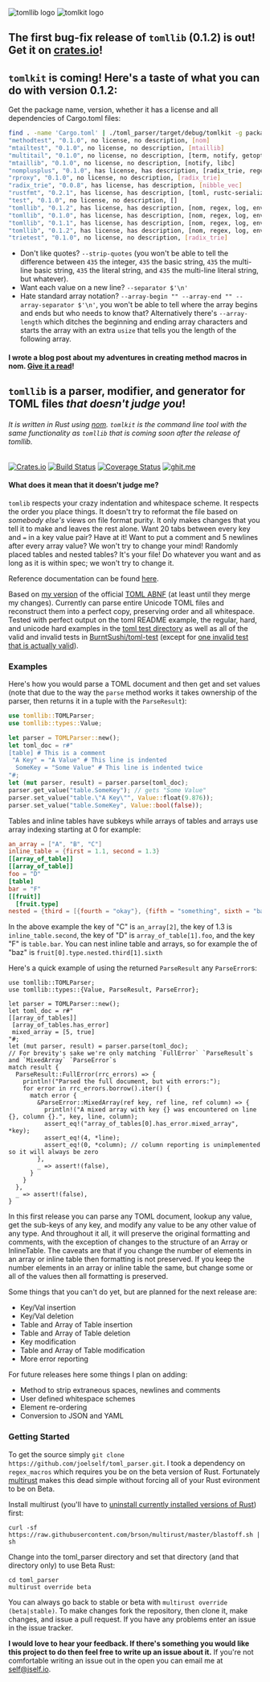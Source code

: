 ![tomllib logo](https://dislocal.com/wp-content/uploads/2016/01/tomllib_logo1.svg)          ![tomlkit logo](https://dislocal.com/wp-content/uploads/2016/01/tomlkit_logo1.svg)
## The first bug-fix release of `tomllib` (0.1.2) is out! Get it on [crates.io](https://crates.io/crates/tomllib)!
## `tomlkit` is coming! Here's a taste of what you can do with version 0.1.2:
Get the package name, version, whether it has a license and all dependencies of Cargo.toml files:
```bash
find . -name 'Cargo.toml' | ./toml_parser/target/debug/tomlkit -g package.name,package.version --has-value package.license,package.description -c dependencies --set-true "has license","has description" --set-false "no license","no description"
"methodtest", "0.1.0", no license, no description, [nom]
"mtailtest", "0.1.0", no license, no description, [mtaillib]
"multitail", "0.1.0", no license, no description, [term, notify, getopts]
"mtaillib", "0.1.0", no license, no description, [notify, libc]
"nomplusplus", "0.1.0", has license, has description, [radix_trie, regex, lazy_static]
"rproxy", "0.1.0", no license, no description, [radix_trie]
"radix_trie", "0.0.8", has license, has description, [nibble_vec]
"rustfmt", "0.2.1", has license, has description, [toml, rustc-serialize, unicode-segmentation, regex, term, strings, diff, syntex_syntax, log, env_logger, getopts]
"test", "0.1.0", no license, no description, []
"tomllib", "0.1.2", has license, has description, [nom, regex, log, env_logger, pirate, csv]
"tomllib", "0.1.0", has license, has description, [nom, regex, log, env_logger]
"tomllib", "0.1.1", has license, has description, [nom, regex, log, env_logger]
"tomllib", "0.1.2", has license, has description, [nom, regex, log, env_logger, pirate, csv]
"trietest", "0.1.0", no license, no description, [radix_trie]
```

- Don't like quotes? `--strip-quotes` (you won't be able to tell the difference between `435` the integer, `435` the basic string, `435` the multi-line basic string, `435` the literal string, and `435` the multi-line literal string, but whatever).
- Want each value on a new line? `--separator $'\n'`
- Hate standard array notation? `--array-begin "" --array-end "" --array-separator $'\n'`, you won't be able to tell where the array begins and ends but who needs to know that? Alternatively there's `--array-length` which ditches the beginning and ending array characters and starts the array with an extra `usize` that tells you the length of the following array.

#### I wrote a blog post about my adventures in creating method macros in __nom__. [Give it a read](https://wp.me/p7ikGY-3g)!
## `tomllib` is a parser, modifier, and generator for TOML files ***that doesn't judge you***!

###### It is written in Rust using [nom](https://github.com/Geal/nom). `tomlkit` is the command line tool with the same functionality as `tomllib` that is coming soon after the release of tomllib.

[![Crates.io](https://img.shields.io/crates/v/tomllib.svg)](https://crates.io/crates/tomllib) [![Build Status](https://travis-ci.org/joelself/tomllib.svg?branch=master)](https://travis-ci.org/joelself/toml_parser)  [![Coverage Status](https://coveralls.io/repos/github/joelself/tomllib/badge.svg?branch=master)](https://coveralls.io/github/joelself/tomllib?branch=master)  [![ghit.me](https://ghit.me/badge.svg?repo=joelself/tomllib)](https://ghit.me/repo/joelself/tomllib)

#### What does it mean that it doesn't judge me?

`tomlib` respects your crazy indentation and whitespace scheme. It respects the order you place things. It doesn't try to reformat the file based on *somebody else's* views on file format purity. It only makes changes that you tell it to make and leaves the rest alone. Want 20 tabs between every key and `=` in a key value pair? Have at it! Want to put a comment and 5 newlines after every array value? We won't try to change your mind! Randomly placed tables and nested tables? It's your file! Do whatever you want and as long as it is within spec; we won't try to change it.

Reference documentation can be found [here](https://github.com/joelself/tomllib).

Based on [my version](https://github.com/joelself/toml/blob/abnf/toml.abnf) of the official [TOML ABNF](https://github.com/toml-lang/toml/blob/abnf/toml.abnf#L54) (at least until they merge my changes). Currently can parse entire Unicode TOML files and reconstruct them into a perfect copy, preserving order and all whitespace. Tested with perfect output on the toml README example, the regular, hard, and unicode hard examples in the [toml test directory](https://github.com/toml-lang/toml/tree/master/tests) as well as all of the valid and invalid tests in [BurntSushi/toml-test](https://github.com/BurntSushi/toml-test/tree/master/tests ) (except for [one invalid test that is actually valid](https://github.com/BurntSushi/toml-test/issues/35)).

### Examples

Here's how you would parse a TOML document and then get and set values (note that due to the way the `parse` method works it takes ownership of the parser, then returns it in a tuple with the `ParseResult`):
```rust
use tomllib::TOMLParser;
use tomllib::types::Value;

let parser = TOMLParser::new();
let toml_doc = r#"
[table] # This is a comment
 "A Key" = "A Value" # This line is indented
  SomeKey = "Some Value" # This line is indented twice
"#;
let (mut parser, result) = parser.parse(toml_doc);
parser.get_value("table.SomeKey"); // gets "Some Value"
parser.set_value("table.\"A Key\"", Value::float(9.876));
parser.set_value("table.SomeKey", Value::bool(false));
```

Tables and inline tables have subkeys while arrays of tables and arrays use array indexing starting at 0 for example:
```toml
an_array = ["A", "B", "C"]
inline_table = {first = 1.1, second = 1.3}
[[array_of_table]]
[[array_of_table]]
foo = "D"
[table]
bar = "F"
[[fruit]]
  [fruit.type]
nested = {third = [{fourth = "okay"}, {fifth = "something", sixth = "baz"}]
```
In the above example the key of "C" is `an_array[2]`, the key of 1.3 is `inline_table.second`, the key of "D" is `array_of_table[1].foo`, and the key "F" is `table.bar`. You can nest inline table and arrays, so for example the of "baz" is `fruit[0].type.nested.third[1].sixth`

Here's a quick example of using the returned `ParseResult` any `ParseError`s:

```
use tomllib::TOMLParser;
use tomllib::types::{Value, ParseResult, ParseError};

let parser = TOMLParser::new();
let toml_doc = r#"
[[array_of_tables]]
 [array_of_tables.has_error]
 mixed_array = [5, true]
"#;
let (mut parser, result) = parser.parse(toml_doc);
// For brevity's sake we're only matching `FullError` `ParseResult`s and `MixedArray` `ParseError`s
match result {
  ParseResult::FullError(rrc_errors) => {
    println!("Parsed the full document, but with errors:");
    for error in rrc_errors.borrow().iter() {
      match error {
        &ParseError::MixedArray(ref key, ref line, ref column) => {
          println!("A mixed array with key {} was encountered on line {}, column {}.", key, line, column);
          assert_eq!("array_of_tables[0].has_error.mixed_array", *key);
          assert_eq!(4, *line);
          assert_eq!(0, *column); // column reporting is unimplemented so it will always be zero
        },
        _ => assert!(false),
      }
    }
  },
  _ => assert!(false),
}
```

In this first release you can parse any TOML document, lookup any value, get the sub-keys of any key, and modify any value to be any other value of any type. And throughout it all, it will preserve the original formatting and comments, with the exception of changes to the structure of an Array or InlineTable. The caveats are that if you change the number of elements in an array or inline table then formatting is not preserved. If you keep the number elements in an array or inline table the same, but change some or all of the values then all formatting is preserved.

Some things that you can't do yet, but are planned for the next release are:

* Key/Val insertion
* Key/Val deletion
* Table and Array of Table insertion
* Table and Array of Table deletion
* Key modification
* Table and Array of Table modification
* More error reporting

For future releases here some things I plan on adding:
* Method to strip extraneous spaces, newlines and comments
* User defined whitespace schemes
* Element re-ordering
* Conversion to JSON and YAML

### Getting Started

To get the source simply ```git clone https://github.com/joelself/toml_parser.git```.
I took a dependency on `regex_macros` which requires you be on the beta version of Rust. Fortunately [multirust](https://github.com/brson/multirust) makes this dead simple without forcing all of your Rust evironment to be on Beta.

Install multirust (you'll have to [uninstall currently installed versions of Rust](https://doc.rust-lang.org/book/installing-rust.html#uninstalling)) first:

```shell
curl -sf https://raw.githubusercontent.com/brson/multirust/master/blastoff.sh | sh
```

Change into the toml_parser directory and set that directory (and that directory only) to use Beta Rust:

```shell
cd toml_parser
multirust override beta
```

You can always go back to stable or beta with ```multirust override (beta|stable)```.
To make changes fork the repository, then clone it, make changes, and issue a pull request. If you have any problems enter an issue in the issue tracker.

**I would love to hear your feedback. If there's something you would like this project to do then feel free to write up an issue about it.** If you're not comfortable writing an issue out in the open you can email me at <self@jself.io>.
